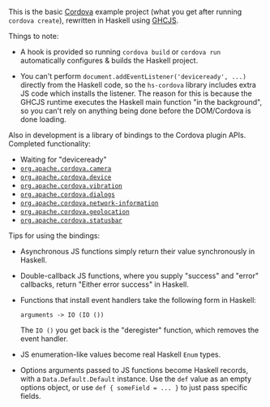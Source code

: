 This is the basic [Cordova] example project (what you get after running `cordova create`),
rewritten in Haskell using [GHCJS].

  [Cordova]: http://cordova.apache.org/
  [GHCJS]: https://github.com/ghcjs/ghcjs

Things to note:

  * A hook is provided so running `cordova build` or `cordova run` automatically configures & builds the Haskell project.

  * You can't perform `document.addEventListener('deviceready', ...)` directly from the Haskell code,
    so the `hs-cordova` library includes extra JS code which installs the listener.
    The reason for this is because the GHCJS runtime executes the Haskell main function "in the background",
    so you can't rely on anything being done before the DOM/Cordova is done loading.

Also in development is a library of bindings to the Cordova plugin APIs.
Completed functionality:

  * Waiting for "deviceready"
  * [`org.apache.cordova.camera`](http://plugins.cordova.io/#/package/org.apache.cordova.camera)
  * [`org.apache.cordova.device`](http://plugins.cordova.io/#/package/org.apache.cordova.device)
  * [`org.apache.cordova.vibration`](http://plugins.cordova.io/#/package/org.apache.cordova.vibration)
  * [`org.apache.cordova.dialogs`](http://plugins.cordova.io/#/package/org.apache.cordova.dialogs)
  * [`org.apache.cordova.network-information`](http://plugins.cordova.io/#/package/org.apache.cordova.network-information)
  * [`org.apache.cordova.geolocation`](http://plugins.cordova.io/#/package/org.apache.cordova.geolocation)
  * [`org.apache.cordova.statusbar`](http://plugins.cordova.io/#/package/org.apache.cordova.statusbar)

Tips for using the bindings:

  * Asynchronous JS functions simply return their value synchronously in Haskell.

  * Double-callback JS functions, where you supply "success" and "error" callbacks,
    return "Either error success" in Haskell.

  * Functions that install event handlers take the following form in Haskell:

        arguments -> IO (IO ())

    The `IO ()` you get back is the "deregister" function,
    which removes the event handler.

  * JS enumeration-like values become real Haskell `Enum` types.

  * Options arguments passed to JS functions become Haskell records,
    with a `Data.Default.Default` instance.
    Use the `def` value as an empty options object,
    or use `def { someField = ... }` to just pass specific fields.
